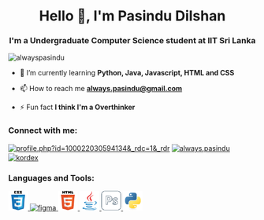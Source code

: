 <h1 align="center">Hello 👋, I'm Pasindu Dilshan</h1>
<h3 align="center">I'm a Undergraduate Computer Science student at IIT Sri Lanka</h3>

<p align="left"> <img src="https://komarev.com/ghpvc/?username=alwayspasindu&label=Profile%20views&color=0e75b6&style=flat" alt="alwayspasindu" /> </p>

- 🌱 I’m currently learning **Python, Java, Javascript, HTML and CSS**

- 📫 How to reach me **always.pasindu@gmail.com**

- ⚡ Fun fact **I think I'm a Overthinker**

<h3 align="left">Connect with me:</h3>
<p align="left">
<a href="https://fb.com/profile.php?id=100022030594134&_rdc=1&_rdr" target="blank"><img align="center" src="https://raw.githubusercontent.com/rahuldkjain/github-profile-readme-generator/master/src/images/icons/Social/facebook.svg" alt="profile.php?id=100022030594134&_rdc=1&_rdr" height="30" width="40" /></a>
<a href="https://instagram.com/always.pasindu" target="blank"><img align="center" src="https://raw.githubusercontent.com/rahuldkjain/github-profile-readme-generator/master/src/images/icons/Social/instagram.svg" alt="always.pasindu" height="30" width="40" /></a>
<a href="https://www.youtube.com/channel/UC7tDe5CMxy7FamiPjgtZUaw" target="blank"><img align="center" src="https://raw.githubusercontent.com/rahuldkjain/github-profile-readme-generator/master/src/images/icons/Social/youtube.svg" alt="kordex" height="30" width="40" /></a>
</p>

<h3 align="left">Languages and Tools:</h3>
<p align="left"> <a href="https://www.w3schools.com/css/" target="_blank" rel="noreferrer"> <img src="https://raw.githubusercontent.com/devicons/devicon/master/icons/css3/css3-original-wordmark.svg" alt="css3" width="40" height="40"/> </a> <a href="https://www.figma.com/" target="_blank" rel="noreferrer"> <img src="https://www.vectorlogo.zone/logos/figma/figma-icon.svg" alt="figma" width="40" height="40"/> </a> <a href="https://www.w3.org/html/" target="_blank" rel="noreferrer"> <img src="https://raw.githubusercontent.com/devicons/devicon/master/icons/html5/html5-original-wordmark.svg" alt="html5" width="40" height="40"/> </a> <a href="https://www.java.com" target="_blank" rel="noreferrer"> <img src="https://raw.githubusercontent.com/devicons/devicon/master/icons/java/java-original.svg" alt="java" width="40" height="40"/> </a> <a href="https://www.photoshop.com/en" target="_blank" rel="noreferrer"> <img src="https://raw.githubusercontent.com/devicons/devicon/master/icons/photoshop/photoshop-line.svg" alt="photoshop" width="40" height="40"/> </a> <a href="https://www.python.org" target="_blank" rel="noreferrer"> <img src="https://raw.githubusercontent.com/devicons/devicon/master/icons/python/python-original.svg" alt="python" width="40" height="40"/> </a> </p>
